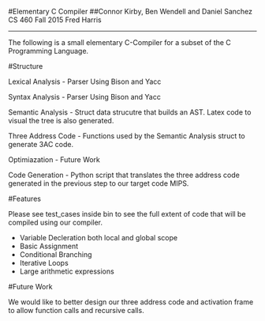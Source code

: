 #Elementary C Compiler
##Connor Kirby, Ben Wendell and Daniel Sanchez
CS 460
Fall 2015
Fred Harris

___

The following is a small elementary C-Compiler for a subset of the C Programming Language. 


#Structure

Lexical Analysis - Parser Using Bison and Yacc

Syntax Analysis - Parser Using Bison and Yacc

Semantic Analysis - Struct data strucutre that builds an AST. Latex code to visual the tree is also generated. 

Three Address Code - Functions used by the Semantic Analysis struct to generate 3AC code.

Optimiazation - Future Work

Code Generation - Python script that translates the three address code generated in the previous step to our target code MIPS. 


#Features

Please see test_cases inside bin to see the full extent of code that will be compiled using our compiler. 

- Variable Decleration both local and global scope 
- Basic Assignment
- Conditional Branching
- Iterative Loops
- Large arithmetic expressions


#Future Work

We would like to better design our three address code and activation frame to allow function calls and recursive calls. 








